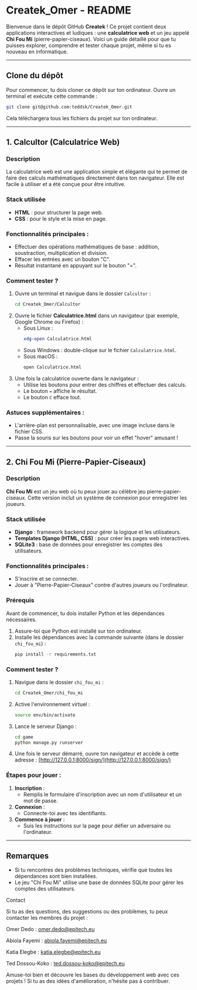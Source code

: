 # Createk_Omer - README

Bienvenue dans le dépôt GitHub **Createk** ! Ce projet contient deux applications interactives et ludiques : une **calculatrice web** et un jeu appelé **Chi Fou Mi** (pierre-papier-ciseaux). Voici un guide détaillé pour que tu puisses explorer, comprendre et tester chaque projet, même si tu es nouveau en informatique.

---

## Clone du dépôt

Pour commencer, tu dois cloner ce dépôt sur ton ordinateur. Ouvre un terminal et exécute cette commande :

```bash
git clone git@github.com:teddsk/Createk_Omer.git
```
Cela téléchargera tous les fichiers du projet sur ton ordinateur.

---

## 1. **Calcultor** (Calculatrice Web)

### Description
La calculatrice web est une application simple et élégante qui te permet de faire des calculs mathématiques directement dans ton navigateur. Elle est facile à utiliser et a été conçue pour être intuitive.

### Stack utilisée
- **HTML** : pour structurer la page web.
- **CSS** : pour le style et la mise en page.

### Fonctionnalités principales :
- Effectuer des opérations mathématiques de base : addition, soustraction, multiplication et division.
- Effacer les entrées avec un bouton "C".
- Résultat instantané en appuyant sur le bouton "=".

### Comment tester ?
1. Ouvre un terminal et navigue dans le dossier `Calcultor` :
   ```bash
   cd Createk_Omer/Calcultor
   ```
2. Ouvre le fichier **Calculatrice.html** dans un navigateur (par exemple, Google Chrome ou Firefox) :
   - Sous Linux : 
     ```bash
     xdg-open Calculatrice.html
     ```
   - Sous Windows : double-clique sur le fichier `Calculatrice.html`.
   - Sous macOS : 
     ```bash
     open Calculatrice.html
     ```
3. Une fois la calculatrice ouverte dans le navigateur :
   - Utilise les boutons pour entrer des chiffres et effectuer des calculs.
   - Le bouton `=` affiche le résultat.
   - Le bouton `C` efface tout.

### Astuces supplémentaires :
- L'arrière-plan est personnalisable, avec une image incluse dans le fichier CSS.
- Passe la souris sur les boutons pour voir un effet "hover" amusant !

---

## 2. **Chi Fou Mi** (Pierre-Papier-Ciseaux)

### Description
**Chi Fou Mi** est un jeu web où tu peux jouer au célèbre jeu pierre-papier-ciseaux. Cette version inclut un système de connexion pour enregistrer les joueurs.

### Stack utilisée
- **Django** : framework backend pour gérer la logique et les utilisateurs.
- **Templates Django (HTML, CSS)** : pour créer les pages web interactives.
- **SQLite3** : base de données pour enregistrer les comptes des utilisateurs.

### Fonctionnalités principales :
- S'inscrire et se connecter.
- Jouer à "Pierre-Papier-Ciseaux" contre d'autres joueurs ou l'ordinateur.

### Prérequis
Avant de commencer, tu dois installer Python et les dépendances nécessaires.
1. Assure-toi que Python est installé sur ton ordinateur.
2. Installe les dépendances avec la commande suivante (dans le dossier `chi_fou_mi`) :
   ```bash
   pip install -r requirements.txt
   ```

### Comment tester ?
1. Navigue dans le dossier `chi_fou_mi` :
   ```bash
   cd Createk_Omer/chi_fou_mi
   ```
2. Active l'environnement virtuel :
   ```bash
   source env/bin/activate
   ```
3. Lance le serveur Django :
   ```bash
   cd game
   python manage.py runserver
   ```
4. Une fois le serveur démarré, ouvre ton navigateur et accède à cette adresse :
   [http://127.0.0.1:8000/sign/](http://127.0.0.1:8000/sign/)

### Étapes pour jouer :
1. **Inscription** :
   - Remplis le formulaire d'inscription avec un nom d'utilisateur et un mot de passe.
2. **Connexion** :
   - Connecte-toi avec tes identifiants.
3. **Commence à jouer** :
   - Suis les instructions sur la page pour défier un adversaire ou l'ordinateur.

---

## Remarques
- Si tu rencontres des problèmes techniques, vérifie que toutes les dépendances sont bien installées.
- Le jeu "Chi Fou Mi" utilise une base de données SQLite pour gérer les comptes des utilisateurs.


Contact

Si tu as des questions, des suggestions ou des problèmes, tu peux contacter les membres du projet :

Omer Dedo : omer.dedo@epitech.eu

Abiola Fayemi : abiola.fayemi@epitech.eu

Katia Elegbe : katia.elegbe@epitech.eu

Ted Dossou-Koko : ted.dossou-koko@epitech.eu

Amuse-toi bien et découvre les bases du développement web avec ces projets ! Si tu as des idées d'amélioration, n'hésite pas à contribuer.


